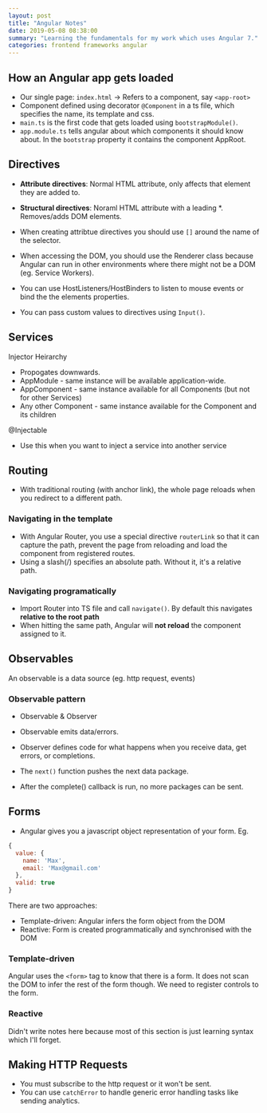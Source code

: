 ```yaml
---
layout: post
title: "Angular Notes"
date: 2019-05-08 08:38:00
summary: "Learning the fundamentals for my work which uses Angular 7."
categories: frontend frameworks angular
---
```


## How an Angular app gets loaded
- Our single page: `index.html` -> Refers to a component, say `<app-root>`
- Component defined using decorator `@Component` in a ts file, which specifies the name, its template and css.
- `main.ts` is the first code that gets loaded using `bootstrapModule()`.
- `app.module.ts` tells angular about which components it should know about. In the `bootstrap` property it contains the component AppRoot.

## Directives
- **Attribute directives**: Normal HTML attribute, only affects that element they are added to.
- **Structural directives**: Noraml HTML attribute with a leading *. Removes/adds DOM elements.   

- When creating attribtue directives you should use `[]` around the name of the selector.
- When accessing the DOM, you should use the Renderer class because Angular can run in other environments where there might not be a DOM (eg. Service Workers).
- You can use HostListeners/HostBinders to listen to mouse events or bind the the elements properties.
- You can pass custom values to directives using `Input()`.

## Services
Injector Heirarchy
- Propogates downwards.
- AppModule - same instance will be available application-wide.
- AppComponent - same instance available for all Components (but not for other Services)
- Any other Component - same instance available for the Component and its children 

@Injectable
- Use this when you want to inject a service into another service

## Routing
- With traditional routing (with anchor link), the whole page reloads when you redirect to a different path.
### Navigating in the template
- With Angular Router, you use a special directive `routerLink` so that it can capture the path, prevent the page from reloading and load the component from registered routes.
- Using a slash(/) specifies an absolute path. Without it, it's a relative path.
### Navigating programatically
- Import Router into TS file and call `navigate()`. By default this navigates **relative to the root path**
- When hitting the same path, Angular will **not reload** the component assigned to it.

## Observables
An observable is a data source (eg. http request, events)

### Observable pattern
- Observable & Observer
- Observable emits data/errors.
- Observer defines code for what happens when you receive data, get errors, or completions.

- The `next()` function pushes the next data package.
- After the complete() callback is run, no more packages can be sent.

## Forms
- Angular gives you a javascript object representation of your form.
Eg.
```javascript
{
  value: {
    name: 'Max',
    email: 'Max@gmail.com'
  },
  valid: true
}
```
There are two approaches:
- Template-driven: Angular infers the form object from the DOM
- Reactive: Form is created programmatically and synchronised with the DOM

### Template-driven
Angular uses the `<form>` tag to know that there is a form. It does not scan the DOM to infer the rest of the form though. We need to register controls to the form.

### Reactive
Didn't write notes here because most of this section is just learning syntax which I'll forget. 

## Making HTTP Requests
- You must subscribe to the http request or it won't be sent.
- You can use `catchError` to handle generic error handling tasks like sending analytics.
